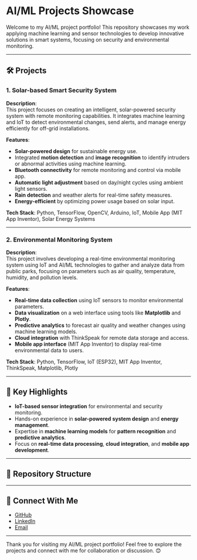 # AI/ML Projects Showcase

Welcome to my AI/ML project portfolio! This repository showcases my work applying machine learning and sensor technologies to develop innovative solutions in smart systems, focusing on security and environmental monitoring.

---

## 🛠️ Projects

### 1. **Solar-based Smart Security System**
**Description**:  
This project focuses on creating an intelligent, solar-powered security system with remote monitoring capabilities. It integrates machine learning and IoT to detect environmental changes, send alerts, and manage energy efficiently for off-grid installations.

**Features**:  
- **Solar-powered design** for sustainable energy use.  
- Integrated **motion detection** and **image recognition** to identify intruders or abnormal activities using machine learning.  
- **Bluetooth connectivity** for remote monitoring and control via mobile app.  
- **Automatic light adjustment** based on day/night cycles using ambient light sensors.  
- **Rain detection** and weather alerts for real-time safety measures.  
- **Energy-efficient** by optimizing power usage based on solar input.  

**Tech Stack**: Python, TensorFlow, OpenCV, Arduino, IoT, Mobile App (MIT App Inventor), Solar Energy Systems

---

### 2. **Environmental Monitoring System**
**Description**:  
This project involves developing a real-time environmental monitoring system using IoT and AI/ML technologies to gather and analyze data from public parks, focusing on parameters such as air quality, temperature, humidity, and pollution levels.

**Features**:  
- **Real-time data collection** using IoT sensors to monitor environmental parameters.  
- **Data visualization** on a web interface using tools like **Matplotlib** and **Plotly**.  
- **Predictive analytics** to forecast air quality and weather changes using machine learning models.  
- **Cloud integration** with ThinkSpeak for remote data storage and access.  
- **Mobile app interface** (MIT App Inventor) to display real-time environmental data to users.  

**Tech Stack**: Python, TensorFlow, IoT (ESP32), MIT App Inventor, ThinkSpeak, Matplotlib, Plotly

---

## 🚀 Key Highlights
- **IoT-based sensor integration** for environmental and security monitoring.  
- Hands-on experience in **solar-powered system design** and **energy management**.  
- Expertise in **machine learning models** for **pattern recognition** and **predictive analytics**.  
- Focus on **real-time data processing**, **cloud integration**, and **mobile app development**.  

---

## 📂 Repository Structure

---

## 🔗 Connect With Me
- [GitHub](https://github.com/kiran-24-gopi)  
- [LinkedIn](https://www.linkedin.com/in/kiran-gopi-375573229/) 
- [Email](kirangopi2442@gmail.com)  

---

Thank you for visiting my AI/ML project portfolio! Feel free to explore the projects and connect with me for collaboration or discussion. 😊
